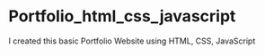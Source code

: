 # Portfolio_html_css_javascript
I created this basic Portfolio Website using HTML, CSS, JavaScript 
